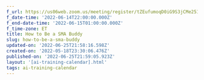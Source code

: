 ```yaml
---
f_url: https://us06web.zoom.us/meeting/register/tZEufumoqD0iG9S3jCMe251OmeInDUGLcGwI
f_date-time: '2022-06-14T22:00:00.000Z'
f_end-date-time: '2022-06-15T01:00:00.000Z'
f_time-zone: ET
title: How to Be a SMA Buddy
slug: how-to-be-a-sma-buddy
updated-on: '2022-06-25T21:58:16.598Z'
created-on: '2022-05-18T23:30:06.476Z'
published-on: '2022-06-25T21:59:05.923Z'
layout: '[ai-training-calendar].html'
tags: ai-training-calendar
---
```



